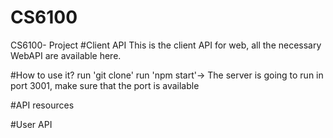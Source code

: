 # CS6100
CS6100- Project
#Client API 
This is the client API for web, all the necessary WebAPI are available here. 

#How to use it?
run 'git clone'
run 'npm start'-> The server is going to run in port 3001, make sure that the port is available 


#API resources

#User API


